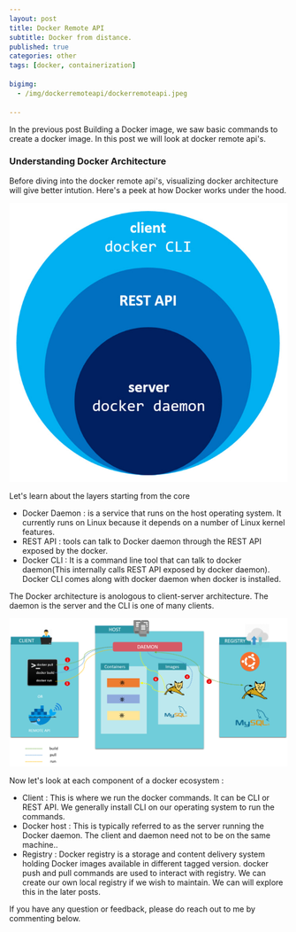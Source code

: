 ```yaml
---
layout: post
title: Docker Remote API 
subtitle: Docker from distance.
published: true
categories: other
tags: [docker, containerization]

bigimg:
  - /img/dockerremoteapi/dockerremoteapi.jpeg

---
```



<p>
In the previous post Building a Docker image, we saw basic commands to create a docker image. In this post we will look at docker remote api's.
</p>

<h3>Understanding Docker Architecture</h3>
<p>
Before diving into the docker remote api's, visualizing docker architecture will give better intution. Here's a peek at how Docker works under the hood.
</p>
<img src="/img/dockerremoteapi/docker_core.jpg" alt="docker_core"/>


<p>
Let's learn about the layers starting from the core

<ul>
	<li> Docker Daemon : is a service that runs on the host operating system. It currently runs on Linux because it depends on a number of Linux kernel features. </li>
	<li> REST API : tools can talk to Docker daemon through the REST API exposed by the docker. </li>
	<li> Docker CLI : It is a command line tool that can talk to docker daemon(This internally calls REST API exposed by docker daemon). Docker CLI comes
along with docker daemon when docker is installed. </li>

</ul>
</p>

<p>
The Docker architecture is anologous to client-server architecture. The daemon is the server and the CLI is one of many clients.
</p>

<img src="/img/dockerremoteapi/docker_steps.png" alt="docker_steps"/>

<p>
Now let's look at each component of a docker ecosystem : 

<ul>
	<li> Client : This is where we run the docker commands. It can be CLI or REST API. We generally install CLI on our operating system to run the commands. </li>
	<li> Docker host : This is typically referred to as the server running the Docker daemon. The client and daemon need not to be on the same machine.. </li>
	<li> Registry : Docker registry is a storage and content delivery system holding Docker images available in different tagged version. docker push and
 pull commands are used to interact with registry. We can create our own local registry if we wish to maintain. We can will explore this 
 in the later posts. </li>

</ul>



<p>If you have any question or feedback, please do reach out to me by commenting below.</p>


